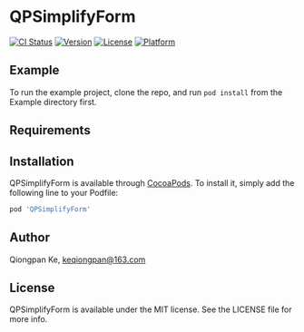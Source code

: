 # QPSimplifyForm

[![CI Status](https://img.shields.io/travis/keqiongpan/QPSimplifyForm.svg?style=flat)](https://travis-ci.org/keqiongpan/QPSimplifyForm)
[![Version](https://img.shields.io/cocoapods/v/QPSimplifyForm.svg?style=flat)](https://cocoapods.org/pods/QPSimplifyForm)
[![License](https://img.shields.io/cocoapods/l/QPSimplifyForm.svg?style=flat)](https://cocoapods.org/pods/QPSimplifyForm)
[![Platform](https://img.shields.io/cocoapods/p/QPSimplifyForm.svg?style=flat)](https://cocoapods.org/pods/QPSimplifyForm)

## Example

To run the example project, clone the repo, and run `pod install` from the Example directory first.

## Requirements

## Installation

QPSimplifyForm is available through [CocoaPods](https://cocoapods.org). To install
it, simply add the following line to your Podfile:

```ruby
pod 'QPSimplifyForm'
```

## Author

Qiongpan Ke, keqiongpan@163.com

## License

QPSimplifyForm is available under the MIT license. See the LICENSE file for more info.
